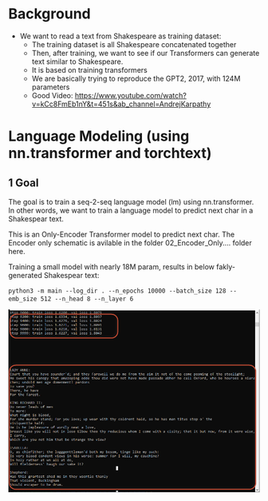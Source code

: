 # Background
* We want to read a text from Shakespeare as training dataset:
  * The training dataset is all Shakespeare concatenated together
  * Then, after training, we want to see if our Transformers can generate text similar to Shakespeare.
  * It is based on training transformers
  * We are basically trying to reproduce the GPT2, 2017, with 124M parameters
  * Good Video: https://www.youtube.com/watch?v=kCc8FmEb1nY&t=451s&ab_channel=AndrejKarpathy


# Language Modeling (using nn.transformer and torchtext)

## 1 Goal
The goal is to train a seq-2-seq language model (lm) using nn.transformer. In other words, we want to train a
language model to predict next char in a Shakespear text.

This is an Only-Encoder Transformer model to predict next char. The Encoder only schematic is avilable in the folder 02_Encoder_Only.... folder here.

Training a small model with nearly 18M param, results in below fakly-generated Shakespear text:

```
python3 -m main --log_dir . --n_epochs 10000 --batch_size 128 --emb_size 512 --n_head 8 --n_layer 6

```

![transformer_pic](./img/result_for_trained_small_model.png)

